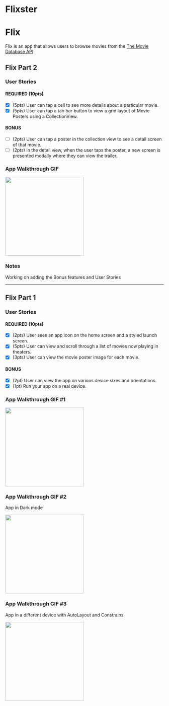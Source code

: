 # Flixster
# Flix

Flix is an app that allows users to browse movies from the [The Movie Database API](http://docs.themoviedb.apiary.io/#).

## Flix Part 2

### User Stories

#### REQUIRED (10pts)
- [x] (5pts) User can tap a cell to see more details about a particular movie.
- [x] (5pts) User can tap a tab bar button to view a grid layout of Movie Posters using a CollectionView.

#### BONUS
- [ ] (2pts) User can tap a poster in the collection view to see a detail screen of that movie.
- [ ] (2pts) In the detail view, when the user taps the poster, a new screen is presented modally where they can view the trailer.

### App Walkthrough GIF

<img src="https://media.giphy.com/media/tV1PKtcCfVbO2dP1KB/giphy.gif" width=250><br>

### Notes
Working on adding the Bonus features and User Stories

---

## Flix Part 1

### User Stories

#### REQUIRED (10pts)
- [x] (2pts) User sees an app icon on the home screen and a styled launch screen.
- [x] (5pts) User can view and scroll through a list of movies now playing in theaters.
- [x] (3pts) User can view the movie poster image for each movie.

#### BONUS
- [x] (2pt) User can view the app on various device sizes and orientations.
- [x] (1pt) Run your app on a real device.

### App Walkthrough GIF #1

<img src="https://media.giphy.com/media/Zo17tnRj4qefFe4gWV/giphy.gif" width=250><br>

### App Walkthrough GIF #2

App in Dark mode

<img src="https://media.giphy.com/media/tV1PKtcCfVbO2dP1KB/giphy.gif" width=250><br>

### App Walkthrough GIF #3

App in a different device with AutoLayout and Constrains

<img src="https://media.giphy.com/media/cZcJ4gjuVVROnF5G0G/giphy.gif" width=250><br>




